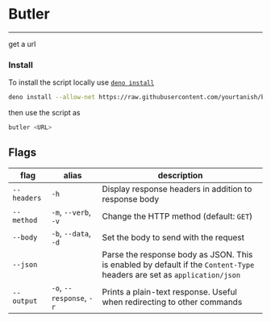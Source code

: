 # Butler

---

get a url

### Install

To install the script locally use
[`deno install`](https://deno.land/manual/tools/script_installer)

```sh
deno install --allow-net https://raw.githubusercontent.com/yourtanish/butler/main/mod.ts
```

then use the script as

```sh
butler <URL>
```

## Flags

| flag        | alias                    | description                                                                                                             |
| ----------- | ------------------------ | ----------------------------------------------------------------------------------------------------------------------- |
| `--headers` | `-h`                     | Display response headers in addition to response body                                                                   |
| `--method`  | `-m`, `--verb`, `-v`     | Change the HTTP method (default: `GET`)                                                                                 |
| `--body`    | `-b`, `--data`, `-d`     | Set the body to send with the request                                                                                   |
| `--json`    |                          | Parse the response body as JSON. This is enabled by default if the `Content-Type` headers are set as `application/json` |
| `--output`  | `-o`, `--response`, `-r` | Prints a plain-text response. Useful when redirecting to other commands                                                 |

